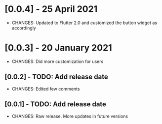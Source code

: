 # [0.0.4] - 25 April 2021

* CHANGES: Updated to Flutter 2.0 and customized the button widget as accordingly

# [0.0.3] - 20 January 2021

* CHANGES: Did more customization for users

## [0.0.2] - TODO: Add release date

* CHANGES: Edited few comments

## [0.0.1] - TODO: Add release date

* CHANGES: Raw release. More updates in future versions
